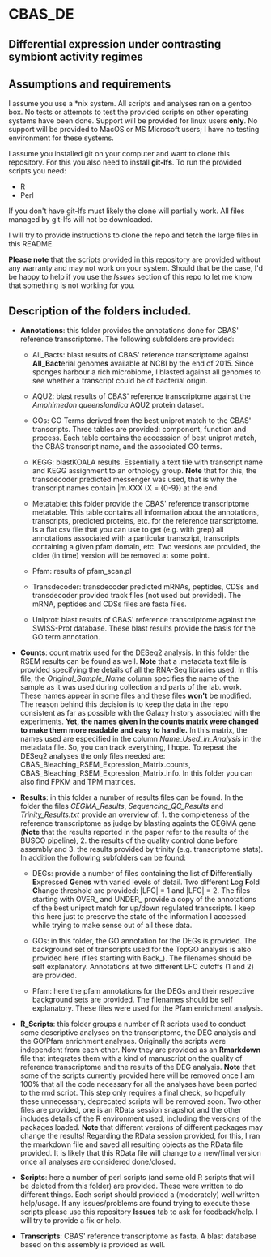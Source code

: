 # CBAS_DE

## Differential expression under contrasting symbiont activity regimes

## Assumptions and requirements

I assume you use a \*nix system. All scripts and analyses ran on a gentoo box. No tests or attempts to test the provided scripts on other operating systems have been done. Support will be provided for linux users **only**. No support will be provided to MacOS or MS Microsoft users; I have no testing environment for these systems. 

I assume you installed git on your computer and want to clone this repository. For this you also need to install **git-lfs**. To run the provided scripts you need:

  - R
  - Perl

If you don't have git-lfs must likely the clone will partially work. All files managed by git-lfs will not be downloaded.

I will try to provide instructions to clone the repo and fetch the large files in this README. 

**Please note** that the scripts provided in this repository are provided without any warranty and may not work on your system. Should that be the case, I'd be happy to help if you use the *Issues* section of this repo to let me know that something is not working for you.

## Description of the folders included.

  - **Annotations**: this folder provides the annotations done for CBAS' reference transcriptome. The following subfolders are provided:
    * All_Bacts: blast results of CBAS' reference transcriptome against **All_Bact**erial genome**s** available at NCBI by the end of 2015. Since sponges harbour a rich microbiome, I blasted against all genomes to see whether a transcript could be of bacterial origin.
    
    * AQU2: blast results of CBAS' reference transcriptome against the *Amphimedon queenslandica* AQU2 protein dataset.
    
    * GOs: GO Terms derived from the best uniprot match to the CBAS' transcripts. Three tables are provided: component, function and process. Each table contains the accesssion of best uniprot match, the CBAS transcript name, and the associated GO terms.
    
    * KEGG: blastKOALA results. Essentially a text file with transcript name and KEGG assignment to an orthology group. **Note** that for this, the transdecoder predicted messenger was used, that is why the transcript names contain |m.XXX (X = {0-9}) at the end.
    
    * Metatable: this folder provide the CBAS' reference transcriptome metatable. This table contains all information about the annotations, transcripts, predicted proteins, etc. for the reference transcriptome. Is a flat csv file that you can use to get (e.g. with grep) all annotations associated with a particular transcript, transcripts containing a given pfam domain, etc. Two versions are provided, the older (in time) version will be removed at some point.
    
    * Pfam: results of pfam_scan.pl
    
    * Transdecoder: transdecoder predicted mRNAs, peptides, CDSs and transdecoder provided track files (not used but provided). The mRNA, peptides and CDSs files are fasta files.
    
    * Uniprot: blast results of CBAS' reference transcriptome against the SWISS-Prot database. These blast results provide the basis for the GO term annotation.
    
  - **Counts**: count matrix used for the DESeq2 analysis. In this folder the RSEM results can be found as well. **Note** that a .metadata text file is provided specifying the details of all the RNA-Seq libraries used. In this file, the *Original_Sample_Name* column specifies the name of the sample as it was used during collection and parts of the lab. work. These names appear in some files and these files **won't** be modified. The reason behind this decision is to keep the data in the repo consistent as far as possible with the Galaxy history associated with the experiments. **Yet, the names given in the counts matrix were changed to make them more readable and easy to handle.** In this matrix, the names used are especified in the column *Name_Used_in_Analysis* in the metadata file. So, you can track everything, I hope. To repeat the DESeq2 analyses the only files needed are: CBAS_Bleaching_RSEM_Expression_Matrix.counts, CBAS_Bleaching_RSEM_Expression_Matrix.info. In this folder you can also find FPKM and TPM matrices.
  
  - **Results**: in this folder a number of results files can be found. In the folder the files *CEGMA_Results*, *Sequencing_QC_Results* and *Trinity_Results.txt* provide an overview of: 1. the completeness of the reference transcriptome as judge by blasting againts the CEGMA gene (**Note** that the results reported in the paper refer to the results of the BUSCO pipeline), 2. the results of the quality control done before assembly and 3. the results provided by trinity (e.g. transcriptome stats). In addition the following subfolders can be found:
  
    * DEGs: provide a number of files containing the list of **D**ifferentially **E**xpressed **G**ene**s** with varied levels of detail. Two different **L**og **F**old **C**hange threshold are provided: |LFC| = 1 and |LFC| = 2. The files starting with OVER_ and UNDER_ provide a copy of the annotations of the best uniprot match for up/down regulated transcripts. I keep this here just to preserve the state of the information I accessed while trying to make sense out of all these data.
    
    * GOs: in this folder, the GO annotation for the DEGs is provided. The background set of transcripts used for the TopGO analysis is also provided here (files starting with Back_). The filenames should be self explanatory. Annotations at two different LFC cutoffs (1 and 2) are provided.
    
    * Pfam: here the pfam annotations for the DEGs and their respective background sets are provided. The filenames should be self explanatory. These files were used for the Pfam enrichment analysis.
  
  - **R_Scripts**: this folder groups a number of R scripts used to conduct some descriptive analyses on the transcriptome, the DEG analysis and the GO/Pfam enrichment analyses. Originally the scripts were independent from each other. Now they are provided as an **Rmarkdown** file that integrates them with a kind of manuscript on the quality of reference transcriptome and the results of the DEG analysis. **Note** that some of the scripts currently provided here will be removed once I am 100% that all the code necessary for all the analyses have been ported to the rmd script. This step only requires a final check, so hopefully these unnecessary, deprecated scripts will be removed soon. Two other files are provided, one is an RData session snapshot and the other includes details of the R environment used, including the versions of the packages loaded. **Note** that different versions of different packages may change the results! Regarding the RData session provided, for this, I ran the rmarkdown file and saved all resulting objects as the RData file provided. It is likely that this RData file will change to a new/final version once all analyses are considered done/closed.
  
  - **Scripts**: here a number of perl scripts (and some old R scripts that will be deleted from this folder) are provided. These were written to do different things. Each script should provided a (moderately) well written help/usage. If any issues/problems are found trying to execute these scripts please use this repository **Issues** tab to ask for feedback/help. I will try to provide a fix or help.
  
  - **Transcripts**: CBAS' reference transcriptome as fasta. A blast database based on this assembly is provided as well.

